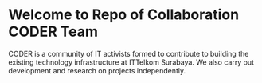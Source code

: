# Welcome to Repo of Collaboration CODER Team
CODER is a community of IT activists formed to contribute to building the existing technology infrastructure at ITTelkom Surabaya. We also carry out development and research on projects independently.
